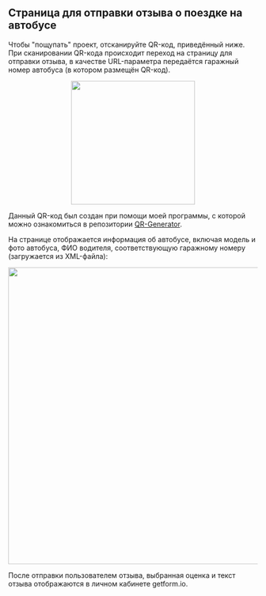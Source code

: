 ## Страница для отправки отзыва о поездке на автобусе

Чтобы "пощупать" проект, отсканируйте QR-код, приведённый ниже. При сканировании QR-кода происходит переход на страницу для отправки отзыва, в качестве URL-параметра передаётся гаражный номер автобуса (в котором размещён QR-код).

<p align="center">
  <img width="250" src="https://github.com/user-attachments/assets/a9254c9b-a1c8-489a-b03d-770cd09cc863">
</p>

Данный QR-код был создан при помощи моей программы, с которой можно ознакомиться в репозитории [QR-Generator](https://github.com/MilanaKlimiankova/QR-Generator).

На странице отображается информация об автобусе, включая модель и фото автобуса, ФИО водителя, соответствующую гаражному номеру (загружается из XML-файла):

<p align="center">
  <img width="600" src="https://github.com/user-attachments/assets/323018be-4b67-47c6-942c-61fdff84a54b">
</p>

После отправки пользователем отзыва, выбранная оценка и текст отзыва отображаются в личном кабинете getform.io.

